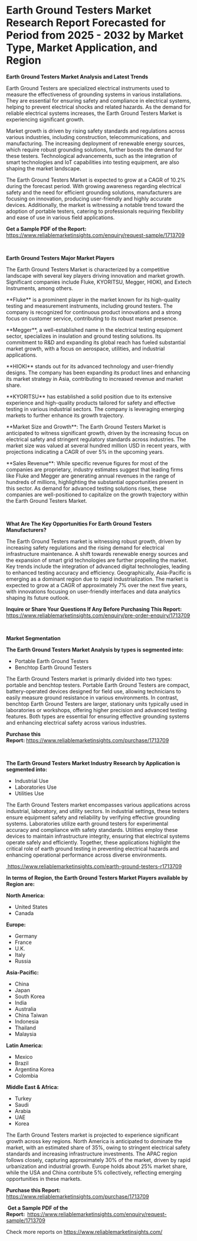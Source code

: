 <p><h1>Earth Ground Testers Market Research Report Forecasted for Period from 2025 -  2032 by Market Type, Market Application, and Region</h1></p><p><strong>Earth Ground Testers Market Analysis and Latest Trends</strong></p>
<p><p>Earth Ground Testers are specialized electrical instruments used to measure the effectiveness of grounding systems in various installations. They are essential for ensuring safety and compliance in electrical systems, helping to prevent electrical shocks and related hazards. As the demand for reliable electrical systems increases, the Earth Ground Testers Market is experiencing significant growth.</p><p>Market growth is driven by rising safety standards and regulations across various industries, including construction, telecommunications, and manufacturing. The increasing deployment of renewable energy sources, which require robust grounding solutions, further boosts the demand for these testers. Technological advancements, such as the integration of smart technologies and IoT capabilities into testing equipment, are also shaping the market landscape.</p><p>The Earth Ground Testers Market is expected to grow at a CAGR of 10.2% during the forecast period. With growing awareness regarding electrical safety and the need for efficient grounding solutions, manufacturers are focusing on innovation, producing user-friendly and highly accurate devices. Additionally, the market is witnessing a notable trend toward the adoption of portable testers, catering to professionals requiring flexibility and ease of use in various field applications.</p></p>
<p><strong>Get a Sample PDF of the Report:&nbsp;</strong> <a href="https://www.reliablemarketinsights.com/enquiry/request-sample/1713709?utm_campaign=2176&utm_medium=2&utm_source=Github&utm_content=ia&utm_term=18022025&utm_id=earth-ground-testers">https://www.reliablemarketinsights.com/enquiry/request-sample/1713709</a></p>
<p>&nbsp;</p>
<p><strong>Earth Ground Testers Major Market Players</strong></p>
<p><p>The Earth Ground Testers Market is characterized by a competitive landscape with several key players driving innovation and market growth. Significant companies include Fluke, KYORITSU, Megger, HIOKI, and Extech Instruments, among others.</p><p>**Fluke** is a prominent player in the market known for its high-quality testing and measurement instruments, including ground testers. The company is recognized for continuous product innovations and a strong focus on customer service, contributing to its robust market presence.</p><p>**Megger**, a well-established name in the electrical testing equipment sector, specializes in insulation and ground testing solutions. Its commitment to R&D and expanding its global reach has fueled substantial market growth, with a focus on aerospace, utilities, and industrial applications.</p><p>**HIOKI** stands out for its advanced technology and user-friendly designs. The company has been expanding its product lines and enhancing its market strategy in Asia, contributing to increased revenue and market share.</p><p>**KYORITSU** has established a solid position due to its extensive experience and high-quality products tailored for safety and effective testing in various industrial sectors. The company is leveraging emerging markets to further enhance its growth trajectory.</p><p>**Market Size and Growth**: The Earth Ground Testers Market is anticipated to witness significant growth, driven by the increasing focus on electrical safety and stringent regulatory standards across industries. The market size was valued at several hundred million USD in recent years, with projections indicating a CAGR of over 5% in the upcoming years.</p><p>**Sales Revenue**: While specific revenue figures for most of the companies are proprietary, industry estimates suggest that leading firms like Fluke and Megger are generating annual revenues in the range of hundreds of millions, highlighting the substantial opportunities present in this sector. As demand for advanced testing solutions rises, these companies are well-positioned to capitalize on the growth trajectory within the Earth Ground Testers Market.</p></p>
<p>&nbsp;</p>
<p><strong>What Are The Key Opportunities For Earth Ground Testers Manufacturers?</strong></p>
<p><p>The Earth Ground Testers market is witnessing robust growth, driven by increasing safety regulations and the rising demand for electrical infrastructure maintenance. A shift towards renewable energy sources and the expansion of smart grid technologies are further propelling the market. Key trends include the integration of advanced digital technologies, leading to enhanced testing accuracy and efficiency. Geographically, Asia-Pacific is emerging as a dominant region due to rapid industrialization. The market is expected to grow at a CAGR of approximately 7% over the next five years, with innovations focusing on user-friendly interfaces and data analytics shaping its future outlook.</p></p>
<p><strong>Inquire or Share Your Questions If Any Before Purchasing This Report:</strong> <a href="https://www.reliablemarketinsights.com/enquiry/pre-order-enquiry/1713709?utm_campaign=2176&utm_medium=2&utm_source=Github&utm_content=ia&utm_term=18022025&utm_id=earth-ground-testers">https://www.reliablemarketinsights.com/enquiry/pre-order-enquiry/1713709</a></p>
<p>&nbsp;</p>
<p><strong>Market Segmentation</strong></p>
<p><strong>The Earth Ground Testers Market Analysis by types is segmented into:</strong></p>
<p><ul><li>Portable Earth Ground Testers</li><li>Benchtop Earth Ground Testers</li></ul></p>
<p><p>The Earth Ground Testers market is primarily divided into two types: portable and benchtop testers. Portable Earth Ground Testers are compact, battery-operated devices designed for field use, allowing technicians to easily measure ground resistance in various environments. In contrast, benchtop Earth Ground Testers are larger, stationary units typically used in laboratories or workshops, offering higher precision and advanced testing features. Both types are essential for ensuring effective grounding systems and enhancing electrical safety across various industries.</p></p>
<p><strong>Purchase this Report:&nbsp;</strong><a href="https://www.reliablemarketinsights.com/purchase/1713709?utm_campaign=2176&utm_medium=2&utm_source=Github&utm_content=ia&utm_term=18022025&utm_id=earth-ground-testers">https://www.reliablemarketinsights.com/purchase/1713709</a></p>
<p>&nbsp;</p>
<p><strong>The Earth Ground Testers Market Industry Research by Application is segmented into:</strong></p>
<p><ul><li>Industrial Use</li><li>Laboratories Use</li><li>Utilities Use</li></ul></p>
<p><p>The Earth Ground Testers market encompasses various applications across industrial, laboratory, and utility sectors. In industrial settings, these testers ensure equipment safety and reliability by verifying effective grounding systems. Laboratories utilize earth ground testers for experimental accuracy and compliance with safety standards. Utilities employ these devices to maintain infrastructure integrity, ensuring that electrical systems operate safely and efficiently. Together, these applications highlight the critical role of earth ground testing in preventing electrical hazards and enhancing operational performance across diverse environments.</p></p>
<p><a href="https://www.reliablemarketinsights.com/earth-ground-testers-r1713709?utm_campaign=2176&utm_medium=2&utm_source=Github&utm_content=ia&utm_term=18022025&utm_id=earth-ground-testers">&nbsp;https://www.reliablemarketinsights.com/earth-ground-testers-r1713709</a></p>
<p><strong>In terms of Region, the Earth Ground Testers Market Players available by Region are:</strong></p>
<p>
    <p> <strong> North America: </strong>
        <ul>
            <li>United States</li>
            <li>Canada</li>
        </ul>
        </p> 
    <p> <strong> Europe: </strong>
        <ul>
            <li>Germany</li>
            <li>France</li>
            <li>U.K.</li>
            <li>Italy</li>
            <li>Russia</li>
        </ul>
        </p> 
    <p> <strong> Asia-Pacific: </strong>
        <ul>
            <li>China</li>
            <li>Japan</li>
            <li>South Korea</li>
            <li>India</li>
            <li>Australia</li>
            <li>China Taiwan</li>
            <li>Indonesia</li>
            <li>Thailand</li>
            <li>Malaysia</li>
        </ul>
        </p> 
    <p> <strong> Latin America: </strong>
        <ul>
            <li>Mexico</li>
            <li>Brazil</li>
            <li>Argentina Korea</li>
            <li>Colombia</li>
        </ul>
        </p> 
    <p> <strong> Middle East & Africa: </strong>
        <ul>
            <li>Turkey</li>
            <li>Saudi</li>
            <li>Arabia</li>
            <li>UAE</li>
            <li>Korea</li>
        </ul>
    </p>
    </p>
<p><p>The Earth Ground Testers market is projected to experience significant growth across key regions. North America is anticipated to dominate the market, with an estimated share of 35%, owing to stringent electrical safety standards and increasing infrastructure investments. The APAC region follows closely, capturing approximately 30% of the market, driven by rapid urbanization and industrial growth. Europe holds about 25% market share, while the USA and China contribute 5% collectively, reflecting emerging opportunities in these markets.</p></p>
<p><strong>Purchase this Report: </strong><a href="https://www.reliablemarketinsights.com/purchase/1713709?utm_campaign=2176&utm_medium=2&utm_source=Github&utm_content=ia&utm_term=18022025&utm_id=earth-ground-testers">https://www.reliablemarketinsights.com/purchase/1713709</a></p>
<p>&nbsp;<strong>Get a Sample PDF of the Report:&nbsp;&nbsp;</strong><a href="https://www.reliablemarketinsights.com/enquiry/request-sample/1713709?utm_campaign=2176&utm_medium=2&utm_source=Github&utm_content=ia&utm_term=18022025&utm_id=earth-ground-testers">https://www.reliablemarketinsights.com/enquiry/request-sample/1713709</a></p>
<p><strong></strong></p>
<p>Check more reports on <a href="https://www.reliablemarketinsights.com/?utm_campaign=2176&utm_medium=2&utm_source=Github&utm_content=ia&utm_term=18022025&utm_id=earth-ground-testers">https://www.reliablemarketinsights.com/</a></p>